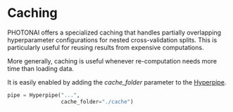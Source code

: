 <h1>Caching</h1>
PHOTONAI offers a specialized caching that handles partially overlapping hyperparameter configurations 
for nested cross-validation splits. This is particularly useful for reusing results from expensive computations. 

More generally, caching is useful whenever re-computation needs more time than loading data. 

It is easily enabled by adding the _cache_folder_ parameter to the <a href="../../api/base/hyperpipe">Hyperpipe</a>.

```python
pipe = Hyperpipe("...",
                 cache_folder="./cache")
```
